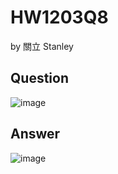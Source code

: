 # HW1203Q8

by 關立 Stanley

## Question 
![image](https://github.com/user-attachments/assets/cc91487f-01d3-420e-8e96-55df5fd6c4d2)


## Answer
![image](https://github.com/user-attachments/assets/16e941f3-0698-4a29-ade3-5563c8f23061)
